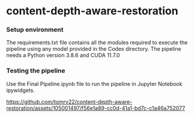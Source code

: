 # content-depth-aware-restoration

### Setup environment
The requirements.txt file contains all the modules required to execute the pipeline using any model provided in the Codes directory. 
The pipeline needs a Python version 3.8.6 and CUDA 11.7.0

### Testing the pipeline
Use the Final Pipeline.ipynb file to run the pipeline in Jupyter Notebook ipywidgets.



https://github.com/tomrv22/content-depth-aware-restoration/assets/105001497/f56e1a89-cc0d-41a1-bd7c-c1a46a752077

